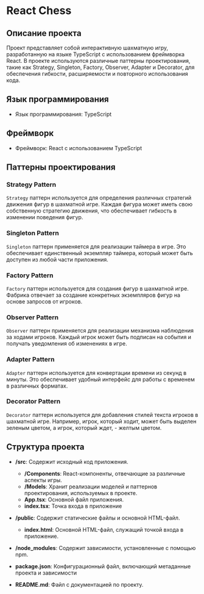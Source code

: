 # React Chess

## Описание проекта

Проект представляет собой интерактивную шахматную игру, разработанную на языке TypeScript с использованием фреймворка React. В проекте используются различные паттерны проектирования, такие как Strategy, Singleton, Factory, Observer, Adapter и Decorator, для обеспечения гибкости, расширяемости и повторного использования кода.

## Язык программирования

- Язык программирования: TypeScript

## Фреймворк

- Фреймворк: React с использованием TypeScript

## Паттерны проектирования

### Strategy Pattern

`Strategy` паттерн используется для определения различных стратегий движения фигур в шахматной игре. Каждая фигура может иметь свою собственную стратегию движения, что обеспечивает гибкость в изменении поведения фигур.

### Singleton Pattern

`Singleton` паттерн применяется для реализации таймера в игре. Это обеспечивает единственный экземпляр таймера, который может быть доступен из любой части приложения.

### Factory Pattern

`Factory` паттерн используется для создания фигур в шахматной игре. Фабрика отвечает за создание конкретных экземпляров фигур на основе запросов от игроков.

### Observer Pattern

`Observer` паттерн применяется для реализации механизма наблюдения за ходами игроков. Каждый игрок может быть подписан на события и получать уведомления об изменениях в игре.

### Adapter Pattern

`Adapter` паттерн используется для конвертации времени из секунд в минуты. Это обеспечивает удобный интерфейс для работы с временем в различных форматах.

### Decorator Pattern

`Decorator` паттерн используется для добавления стилей текста игроков в шахматной игре. Например, игрок, который ходит, может быть выделен зеленым цветом, а игрок, который ждет, - желтым цветом.

## Структура проекта

- **/src**: Содержит исходный код приложения.
  - **/Сomponents**: React-компоненты, отвечающие за различные аспекты игры.
  - **/Models**: Хранит реализации моделей и паттернов проектирования, используемых в проекте.
  - **App.tsx**: Основной файл приложения.
  - **index.tsx**: Точка входа в приложение

- **/public**: Содержит статические файлы и основной HTML-файл.
  - **index.html**: Основной HTML-файл, служащий точкой входа в приложение.

- **/node_modules**: Содержит зависимости, установленные с помощью npm.

- **package.json**: Конфигурационный файл, включающий метаданные проекта и зависимости

- **README.md**: Файл с документацией по проекту.

